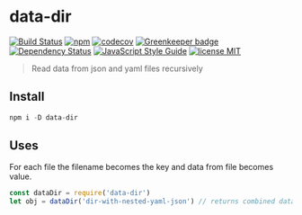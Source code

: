 # data-dir

[![Build Status](https://travis-ci.org/mohitsinghs/data-dir.svg)](https://travis-ci.org/mohitsinghs/data-dir)
[![npm](https://badge.fury.io/js/data-dir.svg)](http://badge.fury.io/js/data-dir)
[![codecov](https://codecov.io/gh/mohitsinghs/data-dir/branch/master/graph/badge.svg)](https://codecov.io/gh/mohitsinghs/data-dir)
[![Greenkeeper badge](https://badges.greenkeeper.io/mohitsinghs/data-dir.svg)](https://greenkeeper.io/)
[![Dependency Status](https://gemnasium.com/badges/github.com/mohitsinghs/data-dir.svg)](https://gemnasium.com/github.com/mohitsinghs/data-dir)
[![JavaScript Style Guide](https://img.shields.io/badge/code_style-standard-brightgreen.svg)](https://standardjs.com)
[![license MIT](https://img.shields.io/badge/license-MIT-brightgreen.svg)](https://github.com/mohitsinghs/mohitsinghs.github.io/blob/source/LICENSE)
> Read data from json and yaml files recursively

## Install

```s
npm i -D data-dir
```

## Uses
For each file the filename becomes the key and data from file becomes value.

```js
const dataDir = require('data-dir')
let obj = dataDir('dir-with-nested-yaml-json') // returns combined data
```
